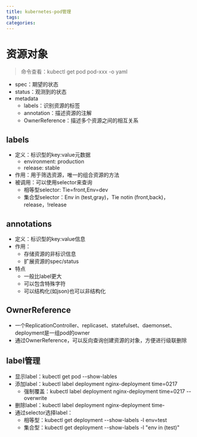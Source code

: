 ```yaml
---
title: kubernetes-pod管理
tags:
categories:
---
```


# 资源对象
>命令查看：kubectl get pod pod-xxx -o yaml

* spec：期望的状态
* status：观测到的状态
* metadata
    - labels：识别资源的标签
    - annotation：描述资源的注解
    - OwnerReference：描述多个资源之间的相互关系

## labels
* 定义：标识型的key:value元数据
    - environment: production
    - release: stable
* 作用：用于筛选资源，唯一的组合资源的方法
* 被调用：可以使用selector来查询
    - 相等型selector: Tie=front,Env=dev
    - 集合型selector：Env in (test,gray)，Tie notin (front,back)，release，!release

## annotations
* 定义：标识型的key:value信息
* 作用：
    - 存储资源的非标识信息
    - 扩展资源的spec/status
* 特点
    - 一般比label更大
    - 可以包含特殊字符
    - 可以结构化(如json)也可以非结构化

## OwnerReference
* 一个ReplicationController、replicaset、statefulset、daemonset、deployment是一组pod的owner
* 通过OwnerReference，可以反向查询创建资源的对象，方便进行级联删除

## label管理
* 显示label：kubectl get pod --show-lables
* 添加label：kubectl label deployment nginx-deployment time=0217
    - 强制覆盖：kubectl label deployment nginx-deployment time=0217 --overwrite
* 删除label：kubectl label deployment nginx-deployment time-
* 通过selector选择label：
    - 相等型：kubectl get deployment --show-labels -l env=test
    - 集合型：kubectl get deployment --show-labels -l "env in (test)"
